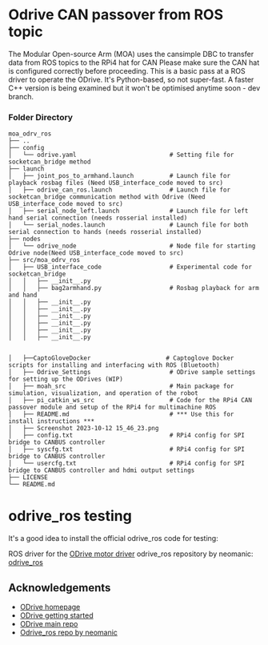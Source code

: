 # Odrive CAN passover from ROS topic

The Modular Open-source Arm (MOA) uses the cansimple DBC to transfer data from ROS topics to the RPi4 hat for CAN
Please make sure the CAN hat is configured correctly before proceeding.
This is a basic pass at a ROS driver to operate the ODrive. It's Python-based, so not super-fast.
A faster C++ version is being examined but it won't be optimised anytime soon - dev branch. 

### Folder Directory
    moa_odrv_ros
    ├── ..
    ├── config
    │   └── odrive.yaml                          # Setting file for socketcan_bridge method
    ├── launch                                  
    │   ├── joint_pos_to_armhand.launch          # Launch file for playback rosbag files (Need USB_interface_code moved to src)
    │   ├── odrive_can_ros.launch                # Launch file for socketcan_bridge communication method with Odrive (Need USB_interface_code moved to src)
    │   ├── serial_node_left.launch              # Launch file for left hand serial connection (needs rosserial installed)
    │   └── serial_nodes.launch                  # Launch file for both serial connection to hands (needs rosserial installed)
    ├── nodes
    │   └── odrive_node                          # Node file for starting Odrive node(Need USB_interface_code moved to src)
    ├── src/moa_odrv_ros
    │   ├── USB_interface_code                   # Experimental code for socketcan_bridge
    │   │   ├── __init__.py
    │   │   ├── bag2armhand.py                   # Rosbag playback for arm and hand
    │   │   ├── __init__.py
    │   │   ├── __init__.py
    │   │   ├── __init__.py
    │   │   ├── __init__.py
    │   │   ├── __init__.py
    │   │   ├── __init__.py

    
    │   ├──CaptoGloveDocker                     # Captoglove Docker scripts for installing and interfacing with ROS (Bluetooth)
    │   ├── Odrive_Settings                      # ODrive sample settings for setting up the ODrives (WIP)
    │   ├── moah_src                             # Main package for simulation, visualization, and operation of the robot
    │   ├── pi_catkin_ws_src                     # Code for the RPi4 CAN passover module and setup of the RPi4 for multimachine ROS
    │   ├── README.md                            # *** Use this for install instructions ***
    │   ├── Screenshot 2023-10-12 15_46_23.png
    │   ├── config.txt                           # RPi4 config for SPI bridge to CANBUS controller
    │   ├── syscfg.txt                           # RPi4 config for SPI bridge to CANBUS controller
    │   └── usercfg.txt                          # RPi4 config for SPI bridge to CANBUS controller and hdmi output settings
    ├── LICENSE
    └── README.md



# odrive_ros testing
It's a good idea to install the official odrive_ros code for testing:

ROS driver for the [ODrive motor driver](https://odriverobotics.com/)
odrive_ros repository by neomanic: [odrive_ros](https://github.com/neomanic/odrive_ros)

## Acknowledgements
- [ODrive homepage](https://odriverobotics.com)
- [ODrive getting started](https://docs.odriverobotics.com)
- [ODrive main repo](https://github.com/madcowswe/ODrive)
- [Odrive_ros repo by neomanic](https://github.com/neomanic/odrive_ros)

